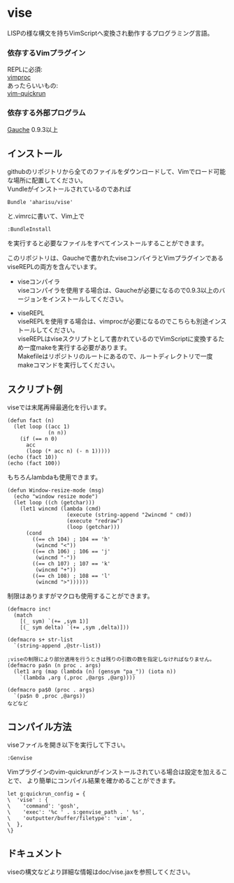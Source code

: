 # vise
LISPの様な構文を持ちVimScriptへ変換され動作するプログラミング言語。

### 依存するVimプラグイン
REPLに必須:  
[vimproc](https://github.com/Shougo/vimproc)  
あったらいいもの:  
[vim-quickrun](https://github.com/thinca/vim-quickrun)


### 依存する外部プログラム
[Gauche](http://practical-scheme.net/gauche/index-j.html) 0.9.3以上

## インストール
githubのリポジトリから全てのファイルをダウンロードして、Vimでロード可能な場所に配置してください。  
Vundleがインストールされているのであれば

    Bundle 'aharisu/vise'
と.vimrcに書いて、Vim上で

    :BundleInstall
を実行すると必要なファイルをすべてインストールすることができます。

このリポジトリは、Gaucheで書かれたviseコンパイラとVimプラグインであるviseREPLの両方を含んでいます。

- viseコンパイラ  
  viseコンパイラを使用する場合は、Gaucheが必要になるので0.9.3以上のバージョンをインストールしてください。  

- viseREPL  
  viseREPLを使用する場合は、vimprocが必要になるのでこちらも別途インストールしてください。  
  viseREPLはviseスクリプトとして書かれているのでVimScriptに変換するため一度makeを実行する必要があります。  
  Makefileはリポジトリのルートにあるので、ルートディレクトリで一度makeコマンドを実行してください。


## スクリプト例
viseでは末尾再帰最適化を行います。

    (defun fact (n)
      (let loop ((acc 1)
                 (n n))
        (if (== n 0)
          acc
          (loop (* acc n) (- n 1)))))
    (echo (fact 10))
    (echo (fact 100))

もちろんlambdaも使用できます。

    (defun Window-resize-mode (msg)
      (echo "window resize mode")
      (let loop ((ch (getchar)))
        (let1 wincmd (lambda (cmd)
                       (execute (string-append "2wincmd " cmd))
                       (execute "redraw")
                       (loop (getchar)))
          (cond
            ((== ch 104) ; 104 == 'h'
             (wincmd "<"))
            ((== ch 106) ; 106 == 'j'
             (wincmd "-"))
            ((== ch 107) ; 107 == 'k'
             (wincmd "+"))
            ((== ch 108) ; 108 == 'l'
             (wincmd ">"))))))

制限はありますがマクロも使用することができます。

    (defmacro inc!
      (match
        [(_ sym) `(+= ,sym 1)]
        [(_ sym delta) `(+= ,sym ,delta)]))
    
    (defmacro s+ str-list
      `(string-append ,@str-list))
    
    ;viseの制限により部分適用を行うときは残りの引数の数を指定しなければなりません。
    (defmacro pa$n (n proc . args)
      (let1 arg (map (lambda (n) (gensym "pa_")) (iota n))
        `(lambda ,arg (,proc ,@args ,@arg))))
    
    (defmacro pa$0 (proc . args)
      `(pa$n 0 ,proc ,@args))
    などなど

## コンパイル方法
viseファイルを開き以下を実行して下さい。

    :Genvise

Vimプラグインのvim-quickrunがインストールされている場合は設定を加えることで、
より簡単にコンパイル結果を確かめることができます。

    let g:quickrun_config = {
    \  'vise' : {
    \    'command': 'gosh',
    \    'exec': '%c ' . s:genvise_path . ' %s',
    \    'outputter/buffer/filetype': 'vim',
    \  },
    \}

## ドキュメント
viseの構文などより詳細な情報はdoc/vise.jaxを参照してください。


